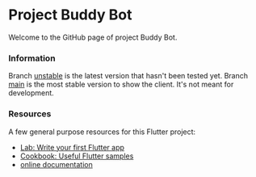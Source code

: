 # Project Buddy Bot

Welcome to the GitHub page of project Buddy Bot.

### Information

Branch [unstable](https://github.com/Jeroen-1/project56/tree/unstable/project_buddybot) is the latest version that hasn't been tested yet.
Branch [main](https://github.com/Jeroen-1/project56/tree/main/project_buddybot) is the most stable version to show the client. It's not meant for development.

### Resources

A few general purpose resources for this Flutter project:

- [Lab: Write your first Flutter app](https://flutter.dev/docs/get-started/codelab)
- [Cookbook: Useful Flutter samples](https://flutter.dev/docs/cookbook)
- [online documentation](https://flutter.dev/docs)
